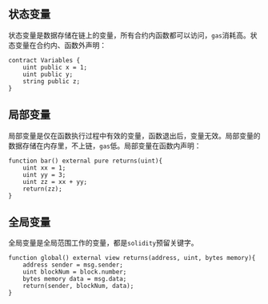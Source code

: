 ## 状态变量
状态变量是数据存储在链上的变量，所有合约内函数都可以访问，`gas`消耗高。状态变量在合约内、函数外声明：
```sol
contract Variables { 
	uint public x = 1;
	uint public y; 
	string public z; 
}
```
## 局部变量
局部变量是仅在函数执行过程中有效的变量，函数退出后，变量无效。局部变量的数据存储在内存里，不上链，`gas`低。局部变量在函数内声明：
```sol
function bar() external pure returns(uint){ 
	uint xx = 1;
	uint yy = 3; 
	uint zz = xx + yy; 
	return(zz); 
}
```
## 全局变量
全局变量是全局范围工作的变量，都是`solidity`预留关键字。
```sol
function global() external view returns(address, uint, bytes memory){
	address sender = msg.sender;
	uint blockNum = block.number; 
	bytes memory data = msg.data; 
	return(sender, blockNum, data); 
}
```